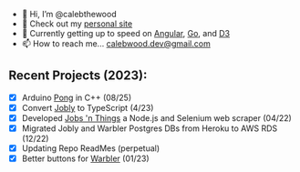 - 👋 Hi, I’m @calebthewood
- 👀 Check out my [personal site](https://www.calebwood.dev/)
- 🥞 Currently getting up to speed on [Angular](https://angular.dev/), [Go](https://go.dev/), and [D3](https://www.newline.co/courses/fullstack-d3-masterclass)
- 📫 How to reach me... calebwood.dev@gmail.com

## Recent Projects (2023):
- [x] Arduino [Pong](https://github.com/calebthewood/Arduino/tree/main/pong) in C++ (08/25)
- [x] Convert [Jobly](https://github.com/calebthewood/jobly-frontend) to TypeScript (4/23)
- [x] Developed [Jobs 'n Things](https://github.com/calebthewood/jobs-n-things) a Node.js and Selenium web scraper (04/22)
- [x] Migrated Jobly and Warbler Postgres DBs from Heroku to AWS RDS (12/22)
- [x] Updating Repo ReadMes (perpetual)
- [x] Better buttons for [Warbler](https://github.com/calebthewood/flask-warbler) (01/23)

<!---
calebthewood/calebthewood is a ✨ special ✨ repository because its `README.md` (this file) appears on your GitHub profile.
You can click the Preview link to take a look at your changes.
--->
